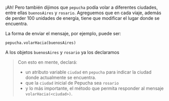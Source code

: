 ¡Ah! Pero también dijimos que `pepucha` podía volar a diferentes ciudades, entre ellas `buenosAires` y `rosario`. 
Agreguemos que en cada viaje, además de perder 100 unidades de energía, tiene que modificar el lugar donde se encuentra. 

La forma de enviar el mensaje, por ejemplo, puede ser:

`pepucha.volarHacia(buenosAires)`

A los objetos `buenosAires` y `rosario` ya los declaramos

> Con esto en mente, declará: 
>
> * un atributo variable `ciudad` en `pepucha` para indicar la ciudad donde actualmente se encuentra.
> * que la `ciudad` inicial de Pepucha sea `rosario`
> * y lo más importante, el método que permita responder al mensaje `volarHacia(<ciudad>)`. 